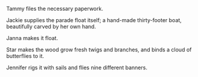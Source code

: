 Tammy files the necessary paperwork.

Jackie supplies the parade float itself; a hand-made thirty-footer boat, beautifully carved
by her own hand.

Janna makes it float.

Star makes the wood grow fresh twigs and branches, and binds a cloud of butterflies to it.

Jennifer rigs it with sails and flies nine different banners.


